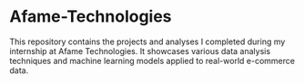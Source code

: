 # Afame-Technologies
This repository contains the projects and analyses I completed during my internship at Afame Technologies. It showcases various data analysis techniques and machine learning models applied to real-world e-commerce data.
